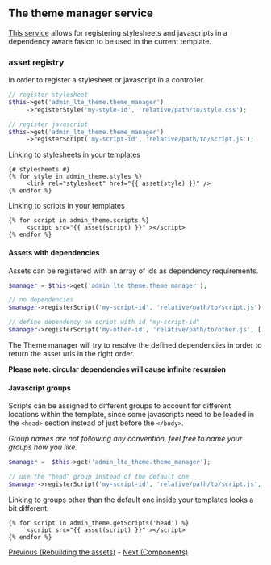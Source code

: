 ## The theme manager service

[This service](https://github.com/kevinpapst/AdminLTEBundle/blob/master/Resources/config/services.yml#L13) allows for registering stylesheets and javascripts in a dependency aware fasion to be used in the current template. 

### asset registry

In order to register a stylesheet or javascript in a controller 

```php
// register stylesheet
$this->get('admin_lte_theme.theme_manager')
	 ->registerStyle('my-style-id', 'relative/path/to/style.css');

// register javascript
$this->get('admin_lte_theme.theme_manager')
	 ->registerScript('my-script-id', 'relative/path/to/script.js');
```

Linking to stylesheets in your templates 

```twig
{# stylesheets #}
{% for style in admin_theme.styles %}
	 <link rel="stylesheet" href="{{ asset(style) }}" />
{% endfor %}
```

Linking to scripts in your templates

```twig
{% for script in admin_theme.scripts %}
	 <script src="{{ asset(script) }}" ></script>
{% endfor %}
``` 


#### Assets with dependencies

Assets can be registered with an array of ids as dependency requirements. 

```php 
$manager = $this->get('admin_lte_theme.theme_manager');

// no dependencies
$manager->registerScript('my-script-id', 'relative/path/to/script.js');

// define dependency on script with id "my-script-id"
$manager->registerScript('my-other-id', 'relative/path/to/other.js', ['my-script-id']);
```

The Theme manager will try to resolve the defined dependencies in order to return the asset urls in the right order. 

__Please note: circular dependencies will cause infinite recursion__

#### Javascript groups

Scripts can be assigned to different groups to account for different locations within the template, since some
javascripts need to be loaded in the `<head>` section instead of just before the `</body>`. 

_Group names are not following any convention, feel free to name your groups how you like._

```php
$manager = 	$this->get('admin_lte_theme.theme_manager');

// use the "head" group instead of the default one
$manager->registerScript('my-script-id', 'relative/path/to/script.js', [], 'head');
```

Linking to groups other than the default one inside your templates looks a bit different: 


```twig
{% for script in admin_theme.getScripts('head') %}
	 <script src="{{ asset(script) }}" ></script>
{% endfor %}
``` 

[Previous (Rebuilding the assets)][1] - [Next (Components)][2]

[1]: https://github.com/kevinpapst/AdminLTEBundle/blob/master/Resources/docs/rebuild.md
[2]: https://github.com/kevinpapst/AdminLTEBundle/blob/master/Resources/docs/component_events.md

